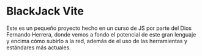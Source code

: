 # BlackJack Vite

Este es un pequeño proyecto hecho en un curso de JS por parte del Dios Fernando Herrera, donde vemos a fondo el potencial de este gran lenguaje y encima cómo subirlo a la red, además de el uso de las herramientas y estándares más actuales.